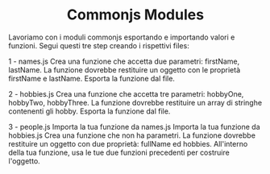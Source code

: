 <h1 align="center">Commonjs Modules</h1>

Lavoriamo con i moduli commonjs esportando e importando valori e funzioni. Segui questi tre step creando i rispettivi files:

1 - names.js
Crea una funzione che accetta due parametri: firstName, lastName. La funzione dovrebbe restituire un oggetto con le proprietà firstName e lastName.
Esporta la funzione dal file.

2 - hobbies.js
Crea una funzione che accetta tre parametri: hobbyOne, hobbyTwo, hobbyThree. La funzione dovrebbe restituire  un array di stringhe contenenti gli hobby.
Esporta la funzione dal file.

3 - people.js
Importa la tua funzione da names.js
Importa la tua funzione da hobbies.js
Crea una funzione che non ha parametri. La funzione dovrebbe restituire un oggetto con due proprietà: fullName ed hobbies. All'interno della tua funzione, usa le tue due funzioni precedenti per costruire l'oggetto.
